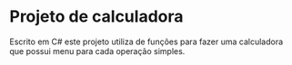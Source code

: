 # Projeto de calculadora
Escrito em C# este projeto utiliza de funções para fazer uma calculadora que possui menu para cada operação simples.
